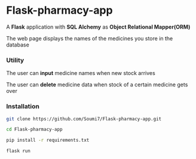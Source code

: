 # Flask-pharmacy-app
A **Flask** application with **SQL Alchemy** as **Object Relational Mapper(ORM)**

The web page displays the names of the medicines you store in the database

### Utility

The user can **input** medicine names when new stock arrives

The user can **delete** medicine data when stock of a certain medicine gets over

### Installation

```bash
git clone https://github.com/Soumi7/Flask-pharmacy-app.git

cd Flask-pharmacy-app

pip install -r requirements.txt

flask run
```